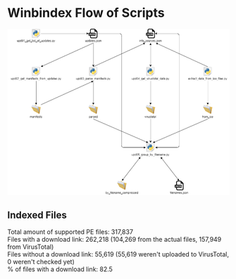 # Winbindex Flow of Scripts

![winbindex-scripts-flow.png](winbindex-scripts-flow.png)

## Indexed Files

<!--FileStats-->
Total amount of supported PE files: 317,837  
Files with a download link: 262,218 (104,269 from the actual files, 157,949 from VirusTotal)  
Files without a download link: 55,619 (55,619 weren't uploaded to VirusTotal, 0 weren't checked yet)  
% of files with a download link: 82.5  
<!--/FileStats-->
